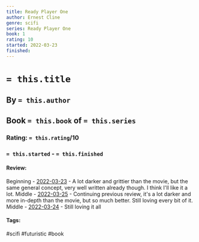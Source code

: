 ```yaml
---
title: Ready Player One
author: Ernest Cline
genre: scifi
series: Ready Player One
book: 1
rating: 10
started: 2022-03-23
finished: 
---
```

# `= this.title`
## By `= this.author`
## Book `= this.book` of `= this.series`
### Rating: `= this.rating`/10
### `= this.started` - `= this.finished`

#### Review:
Beginning - [2022-03-23](../../Daily_Notes/2022-03-23.md) - A lot darker and grittier than the movie, but the same general concept, very well written already though. I think I'll like it a lot.
Middle - [2022-03-25](../../Daily_Notes/2022-03-25.md) - Continuing previous review, it's a lot darker and more in-depth than the movie, but so much better. Still loving every bit of it.
Middle - [2022-03-24](../../Daily_Notes/2022-03-24.md) - Still loving it all

#### Tags:
#scifi #futuristic #book 